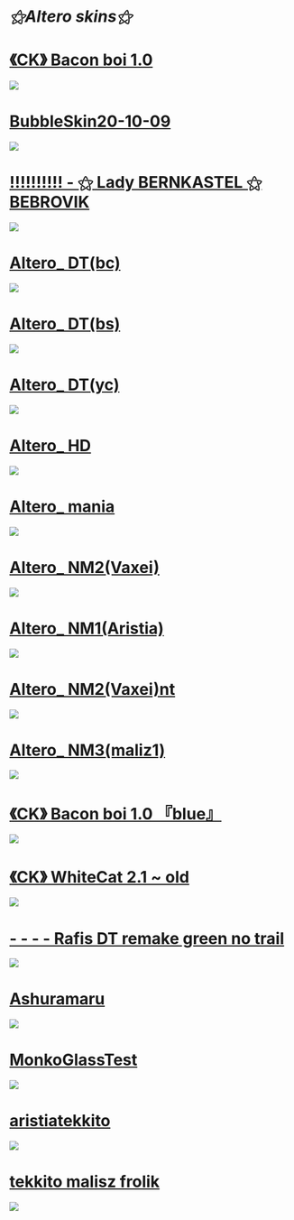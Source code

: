 # _⚝*Altero skins*⚝_

# [《CK》 Bacon boi 1.0](https://disk.yandex.ru/d/hjfjiNo99COqMA)
![](https://i.postimg.cc/c4YrpzLy/be60f582d0c541b13603d97cdfef40e6.webp)

# [BubbleSkin20-10-09](https://disk.yandex.ru/d/r1uaeu88WOR4gg)
![](https://i.postimg.cc/Sx1pk9dL/screenshot077.jpg)

# [!!!!!!!!!! - ⚝ Lady BERNKASTEL ⚝ BEBROVIK](https://disk.yandex.ru/d/hgbnYEsrI6ZZFw)
![](https://i.postimg.cc/vHH6vN2P/screenshot057.jpg)

# [Altero_ DT(bc)](https://disk.yandex.ru/d/GNuLzdGzujhoOA)
![](https://i.postimg.cc/kXGMh3Qp/screenshot058.jpg)

# [Altero_ DT(bs)](https://disk.yandex.ru/d/1MYf5hstXl9-aQ)
![](https://i.postimg.cc/BbXWN3r5/screenshot059.jpg)

# [Altero_ DT(yc)](https://disk.yandex.ru/d/9p7xbTDuvEggww)
![](https://i.postimg.cc/gjw58DhN/screenshot060.jpg)

# [Altero_ HD](https://disk.yandex.ru/d/0m3w2fzplUsn_w)
![](https://i.postimg.cc/W4Hx3CFh/screenshot061.jpg)

# [Altero_ mania](https://disk.yandex.ru/d/ufZ6w16thmvIiw)
![](https://i.postimg.cc/Y21yKh34/screenshot062.jpg)

# [Altero_ NM2(Vaxei)](https://disk.yandex.ru/d/CZBB6hQBx25Xqg)
![](https://i.postimg.cc/7YX44BVT/screenshot065.jpg)

# [Altero_ NM1(Aristia)](https://disk.yandex.ru/d/gRFLN38AE2fv7A)
![](https://i.postimg.cc/qvLLB5Dy/screenshot063.jpg)

# [Altero_ NM2(Vaxei)nt](https://disk.yandex.ru/d/7a2UPIrfTBGuMA)
![](https://i.postimg.cc/fL2d64LT/screenshot064.jpg)

# [Altero_ NM3(maliz1)](https://disk.yandex.ru/d/rsIwRsna5TlFYg)
![](https://i.postimg.cc/FR8yY5QC/screenshot066.jpg)

# [《CK》 Bacon boi 1.0 『blue』](https://disk.yandex.ru/d/kzL8iSul-8sdnA)
![](https://i.postimg.cc/VNwHNtF0/screenshot068.jpg)

# [《CK》 WhiteCat 2.1 ~ old](https://disk.yandex.ru/d/UaRWHiAoNSdD9Q)
![](https://i.postimg.cc/4Nh8bPLh/screenshot069.jpg)

# [- - - - Rafis DT remake green no trail](https://disk.yandex.ru/d/hN4Bn4u_7Bx_JA)
![](https://i.postimg.cc/cLSVvPxJ/screenshot070.jpg)

# [Ashuramaru](https://disk.yandex.ru/d/S5nqRsaabpzrmg)
![](https://i.postimg.cc/ZKdSBr6w/screenshot072.jpg)

# [MonkoGlassTest](https://disk.yandex.ru/d/8K_GaGhLDABjzw)
![](https://i.postimg.cc/R0j8zYD9/screenshot073.jpg)

# [aristiatekkito](https://disk.yandex.ru/d/mR8MyZ0cKOXzhg)
![](https://i.postimg.cc/tTQrcxs4/screenshot071.jpg)

# [tekkito malisz frolik](https://disk.yandex.ru/d/VeXIaLPwcIOvNw)
![](https://i.postimg.cc/fRSfhbnt/screenshot074.jpg)
